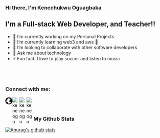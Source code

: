 ### Hi there, I'm Kenechukwu Oguagbaka

## I'm a Full-stack Web Developer, and Teacher!!

- 🔭 I’m currently working on my Personal Projects
- 🌱 I’m currently learning web3 and aws 👯 
- 👯 I’m looking to collaborate with other software developers
- 💬 Ask me about technology
- ⚡ Fun fact: I love to play soccer and listen to music

<br/><br/>
### Connect with me:

[<img align="left" alt="keneogu" width="22px" src="https://raw.githubusercontent.com/iconic/open-iconic/master/svg/globe.svg" />](https://keneogu.github.io/portfolio/)
[<img align="left" alt="keneogu" width="22px" src="https://cdn.jsdelivr.net/npm/simple-icons@v3/icons/youtube.svg" />](https://www.youtube.com/channel/UCPN-_Z1_HFvOyGDB6ppDjUQ)
[<img align="left" alt="keneogu" width="22px" src="https://cdn.jsdelivr.net/npm/simple-icons@v3/icons/twitter.svg" />](https://twitter.com/keneogu)
[<img align="left" alt="keneogu" width="22px" src="https://cdn.jsdelivr.net/npm/simple-icons@v3/icons/linkedin.svg" />](https://www.linkedin.com/in/kene-ogu/)

<br/><br/>
### My Github Stats


[![Anurag's github stats](https://github-readme-stats.vercel.app/api?username=keneogu)](https://github.com/keneogu/github-readme-stats)
